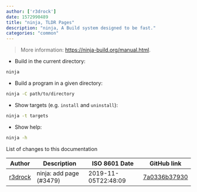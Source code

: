 ```yaml
---
author: ['r3drock']
date: 1572990489
title: "ninja, TLDR Pages"
description: "ninja, A Build system designed to be fast."
categories: "common"
---
```

> More information: <https://ninja-build.org/manual.html>.

- Build in the current directory:

```bash
ninja
```

- Build a program in a given directory:

```bash
ninja -C path/to/directory
```

- Show targets (e.g. `install` and `uninstall`):

```bash
ninja -t targets
```

- Show help:

```bash
ninja -h
```
List of changes to this documentation


Author | Description | ISO 8601 Date | GitHub link
------|-----|-----|-----
[r3drock](mailto:38569066+r3drock@users.noreply.github.com) | ninja: add page (#3479) | 2019-11-05T22:48:09 | [7a0336b37930](https://github.com/tldr-pages/tldr/commit/7a0336b3793033e6bed51510d7ec68c3c0de4b1f)

